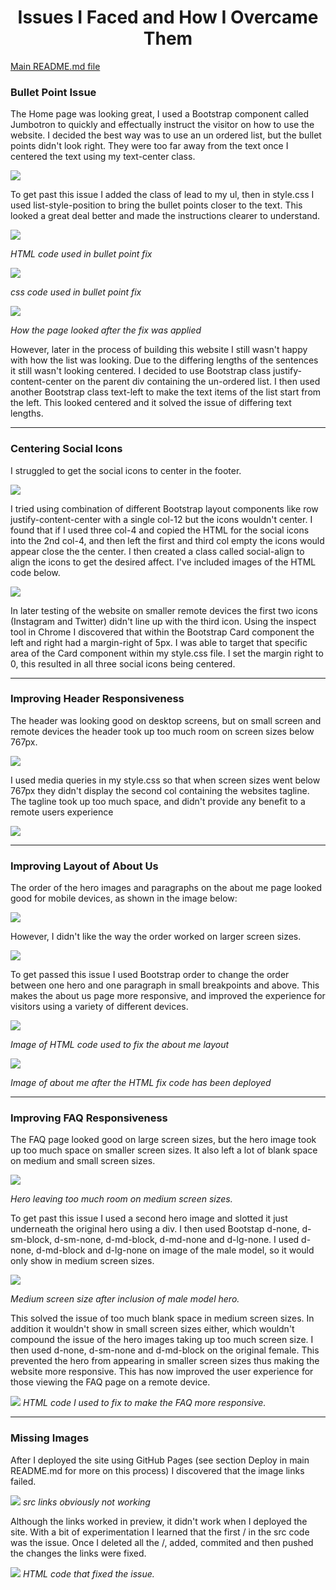 <h1 style="text-align: center;">Issues I Faced and How I Overcame Them</h1>

<a href="README.md">Main README.md file</a>

<h3>Bullet Point Issue</h3>

The Home page was looking great, I used a Bootstrap component called Jumbotron to quickly and effectually instruct the visitor on how to use the website. I decided the best way was to use an un ordered list, but the bullet points didn't look right. They were too far away from the text once I centered the text using my text-center class. 




<img src="issues-assets/issues-images/ulindexbulletpointstoofarout.png">



To get past this issue I added the class of lead to my ul, then in style.css I used list-style-position to bring the bullet points closer to the text. This looked a great deal better and made the instructions clearer to understand. 


<img src="issues-assets/issues-images/ulindexbulletpointstoofaroutfixhtml.png">

<i>HTML code used in bullet point fix</i>

<img src="issues-assets/issues-images/ulindexbulletpointstoofaroutfixcss.png">

<i>css code used in bullet point fix</i>

<img src="issues-assets/issues-images/ulindexbulletpointstoofaroutfix.png">
    
<i>How the page looked after the fix was applied</i>

However, later in the process of building this website I still wasn't happy with how the list was looking. Due to the differing lengths of the sentences it still wasn't looking centered. I decided to use Bootstrap class justify-content-center on the parent div containing the un-ordered list. I then used another Bootstrap class text-left to make the text items of the list start from the left. This looked centered and it solved the issue of differing text lengths. 

<hr>

<h3>Centering Social Icons</h3>

I struggled to get the social icons to center in the footer.

<img src="issues-assets/issues-images/can'tgetsocialstocenter.png">

I tried using combination of different Bootstrap layout components like row justify-content-center with a single col-12 but the icons wouldn't center. I found that if I used three col-4 and copied the HTML for the social icons into the 2nd col-4, and then left the first and third col empty the icons would appear close the the center. I then created a class called social-align to  align the icons to get the desired affect. I've included images of the HTML code below. 

<img src="issues-assets/issues-images/can'tgetsocialstocenterfix.png">

In later testing of the website on smaller remote devices the first two icons (Instagram and Twitter) didn't line up with the third icon. Using the inspect tool in Chrome I discovered that within the Bootstrap Card component the left and right had a margin-right of 5px. I was able to target that specific area of the Card component within my style.css file. I set the margin right to 0, this resulted in all three social icons being centered.  

<hr>

<h3>Improving Header Responsiveness</h3>

The header was looking good on desktop screens, but on small screen and remote devices the header took up too much room on screen sizes below 767px. 

<img src="issues-assets/issues-images/largeheaderinmobileview.png">

 I used media queries in my style.css so that when screen sizes went below 767px they didn't display the second col containing the websites tagline. The tagline took up too much space, and didn't provide any benefit to a remote users experience

<img src="issues-assets/issues-images/largeheaderinmobileviewfix.png">

<hr>

<h3>Improving Layout of About Us</h3>

The order of the hero images and paragraphs on the about me page looked good for mobile devices, as shown in the image below: 

<img src="issues-assets/issues-images/heroandtextlayoutaboutmemobile.png">

However, I didn't like the way the order worked on larger screen sizes. 

<img src="issues-assets/issues-images/heroandtextlayoutaboutmedesktop.png">

To get passed this issue I used Bootstrap order to change the order between one hero and one paragraph in small breakpoints and above. This makes the about us page more responsive, and improved the experience for visitors using a variety of different devices. 

<img src="issues-assets/issues-images/heroandtextlayoutaboutmedesktopfixcode.png">

<i>Image of HTML code used to fix the about me layout</i>

<img src="issues-assets/issues-images/heroandtextlayoutaboutmedesktopfix.png">

<i>Image of about me after the HTML fix code has been deployed</i>

<hr>

<h3>Improving FAQ Responsiveness</h3>

The FAQ page looked good on large screen sizes, but the hero image took up too much space on smaller screen sizes. It also left a lot of blank space on medium and small screen sizes.

<img src="issues-assets/issues-images/toomuchfreespaceinfaqmdsize.png">

<i>Hero leaving too much room on medium screen sizes.</i>

To get past this issue I used a second hero image and slotted it just underneath the original hero using a div. I then used Bootstap d-none, d-sm-block, d-sm-none, d-md-block, d-md-none and d-lg-none. I used d-none, d-md-block and d-lg-none on image of the male model, so it would only show in medium screen sizes. 
 
 <img src="issues-assets/issues-images/toomuchfreespaceinfaqmdsizeaddmale.png">

<i>Medium screen size after inclusion of male model hero.</i>
 
 This solved the issue of too much blank space in medium screen sizes. In addition it wouldn't show in small screen sizes either, which wouldn't compound the issue of the hero images taking up too much screen size. I then used d-none, d-sm-none and d-md-block on the original female. This prevented the hero from appearing in smaller screen sizes thus making the website more responsive. This has now improved the user experience for those viewing the FAQ page on a remote device. 

<img src="issues-assets/issues-images/toomuchfreespaceinfaqmdsizeaddmalehtmlfix.png">
<i>HTML code I used to fix to make the FAQ more responsive.</i>

<hr>

<h3>Missing Images</h3>

After I deployed the site using GitHub Pages (see section Deploy in main README.md for more on this process) I discovered that the image links failed. 

<img src="issues-assets/issues-images/imagesdon'tdisplayoncepublished.png">
<i>src links obviously not working</i>

Although the links worked in preview, it didn't work when I deployed the site. With a bit of experimentation I learned that the first / in the src code was the issue. Once I deleted all the /, added, commited and then pushed the changes the links were fixed. 

<img src="issues-assets/issues-images/imagesdon'tdisplayoncepublishedcodefix.png">
<i>HTML code that fixed the issue.</i>






